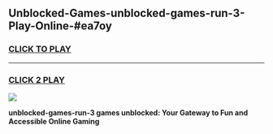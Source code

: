 
## Unblocked-Games-unblocked-games-run-3-Play-Online-#ea7oy
<h3>
<a href="https://premium.freeplayer.one?title=unblocked-games-run-3&ref=27F">CLICK TO PLAY</a></h3>
<hr>

<h3>
<a href="https://premium.freeplayer.one?title=unblocked-games-run-3&ref=27F">CLICK 2 PLAY</a>
  
</h3>

<a href="https://premium.freeplayer.one?title=unblocked-games-run-3&ref=27F"><img src="https://clearcache.store/games.png"></a>


**unblocked-games-run-3 games unblocked: Your Gateway to Fun and Accessible Online Gaming**
